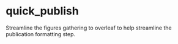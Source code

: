 # quick_publish
Streamline the figures gathering to overleaf to help streamline the publication formatting step. 
